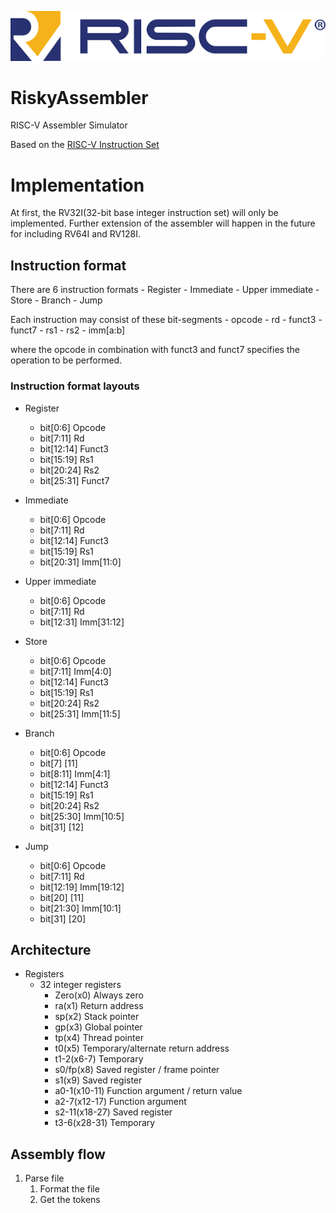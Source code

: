 ![](/docs/Assets/risc-v-logo.png)

# RiskyAssembler
RISC-V Assembler Simulator

Based on the [RISC-V Instruction Set](https://riscv.org/wp-content/uploads/2017/05/riscv-spec-v2.2.pdf)

# Implementation

At first, the RV32I(32-bit base integer instruction set) will only be implemented. Further extension of the assembler will happen in the future for including RV64I and RV128I.

## Instruction format

There are 6 instruction formats
    - Register
    - Immediate
    - Upper immediate
    - Store
    - Branch
    - Jump

Each instruction may consist of these bit-segments
    - opcode
    - rd
    - funct3
    - funct7
    - rs1
    - rs2
    - imm[a:b]

where the opcode in combination with funct3 and funct7 specifies the operation to be performed.

### Instruction format layouts

- Register
    - bit[0:6]      Opcode
    - bit[7:11]     Rd
    - bit[12:14]    Funct3
    - bit[15:19]    Rs1
    - bit[20:24]    Rs2
    - bit[25:31]    Funct7

- Immediate
    - bit[0:6]      Opcode
    - bit[7:11]     Rd
    - bit[12:14]    Funct3
    - bit[15:19]    Rs1
    - bit[20:31]    Imm[11:0]

- Upper immediate
    - bit[0:6]      Opcode
    - bit[7:11]     Rd
    - bit[12:31]    Imm[31:12]

- Store
    - bit[0:6]      Opcode
    - bit[7:11]     Imm[4:0]
    - bit[12:14]    Funct3
    - bit[15:19]    Rs1
    - bit[20:24]    Rs2
    - bit[25:31]    Imm[11:5]

- Branch
    - bit[0:6]      Opcode
    - bit[7]        [11]
    - bit[8:11]     Imm[4:1] 
    - bit[12:14]    Funct3
    - bit[15:19]    Rs1
    - bit[20:24]    Rs2
    - bit[25:30]    Imm[10:5]
    - bit[31]       [12]

- Jump
    - bit[0:6]      Opcode
    - bit[7:11]     Rd
    - bit[12:19]    Imm[19:12]
    - bit[20]       [11]
    - bit[21:30]    Imm[10:1]
    - bit[31]       [20]

## Architecture

- Registers
    - 32 integer registers
        - Zero(x0) Always zero
        - ra(x1) Return address
        - sp(x2) Stack pointer
        - gp(x3) Global pointer
        - tp(x4) Thread pointer
        - t0(x5) Temporary/alternate return address
        - t1-2(x6-7) Temporary
        - s0/fp(x8) Saved register / frame pointer
        - s1(x9) Saved register
        - a0-1(x10-11) Function argument / return value
        - a2-7(x12-17) Function argument
        - s2-11(x18-27) Saved register
        - t3-6(x28-31) Temporary

## Assembly flow

1. Parse file
    1. Format the file
    2. Get the tokens